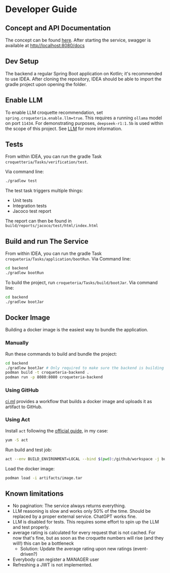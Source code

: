 # Developer Guide

## Concept and API Documentation

The concept can be found [here](../docs/concept/concept.md).
After starting the service, swagger is available at [http//localhost:8080/docs]()

## Dev Setup

The backend a regular Spring Boot application on Kotlin; it's recommended to use IDEA.
After cloning the repository, IDEA should be able to import the gradle project upon opening the folder.

## Enable LLM

To enable LLM croquette recommendation, set `spring.croqueteria.enable.llm=true`.
This requires a running `ollama` model on port `11434`.
For demonstrating purposes, `deepseek-r1:1.5b` is used within the scope of this project.
See [LLM](../llm/README.md) for more information.

## Tests

From within IDEA, you can run the gradle Task `croquetteria/Tasks/verification/test`.

Via command line:

```bash
./gradlew test
```

The test task triggers multiple things:

- Unit tests
- Integration tests
- Jacoco test report

The report can then be found in `build/reports/jacoco/test/html/index.html`

## Build and run The Service

From within IDEA, you can run the gradle Task `croqueteria/Tasks/application/bootRun`.
Via Command line:

```bash
cd backend
./gradlew bootRun
```

To build the project, run `croqueteria/Tasks/build/bootJar`.
Via command line:

```bash
cd backend
./gradlew bootJar
```

## Docker Image

Building a docker image is the easiest way to bundle the application.

### Manually

Run these commands to build and bundle the project:

```bash
cd backend
./gradlew bootJar # Only required to make sure the backend is building successfully
podman build -t croqueteria-backend .
podman run -p 8080:8080 croqueteria-backend

```

### Using GitHub

[ci.ml](.github/workflows/ci.yml) provides a workflow that builds a docker image and uploads it as artifact to GitHub.

### Using Act

Install `act` following the [official guide](https://github.com/nektos/act), in my case:

```bash
yum -S act
```

Run build and test job:

```bash
act --env BUILD_ENVIRONMENT=LOCAL --bind $(pwd):/github/workspace -j build-and-test -P ubuntu-latest=catthehacker/ubuntu:act-latest
```

Load the docker image:

```bash
podman load -i artifacts/image.tar
```

## Known limitations

- No pagination: The service always returns everything.
- LLM reasoning is slow and works only 50% of the time. Should be replaced by a proper external service. ChatGPT works fine.
- LLM is disabled for tests. This requires some effort to spin up the LLM and test properly.
- average rating is calculated for every request that is not cached. For now that's fine, but as soon as the croquette numbers will rise (and they will!) this can be a bottleneck
  - Solution: Update the average rating upon new ratings (event-driven?)
- Everybody can register a MANAGER user
- Refreshing a JWT is not implemented.
